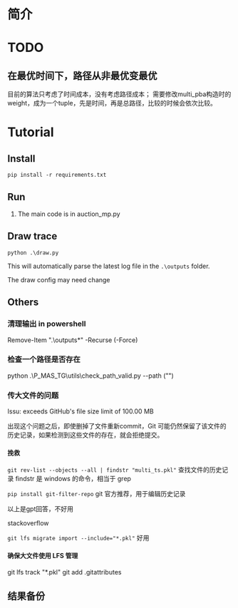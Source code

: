 # 简介




# TODO

## 在最优时间下，路径从非最优变最优

目前的算法只考虑了时间成本，没有考虑路径成本；
需要修改multi_pba构造时的weight，成为一个tuple，先是时间，再是总路径，比较的时候会依次比较。


# Tutorial

## Install
```
pip install -r requirements.txt
```

## Run

1. The main code is in auction_mp.py

## Draw trace

```
python .\draw.py
```
This will automatically parse the latest log file in the `.\outputs` folder.

The draw config may need change

## Others

### 清理输出 in powershell

Remove-Item ".\outputs\*" -Recurse  (-Force)

### 检查一个路径是否存在

python .\P_MAS_TG\utils\check_path_valid.py --path ("")

### 传大文件的问题

Issu: exceeds GitHub's file size limit of 100.00 MB

出现这个问题之后，即使删掉了文件重新commit，Git 可能仍然保留了该文件的历史记录，如果检测到这些文件的存在，就会拒绝提交。

#### 挽救

`git rev-list --objects --all | findstr "multi_ts.pkl"` 查找文件的历史记录 findstr 是 windows 的命令，相当于 grep

`pip install git-filter-repo` git 官方推荐，用于编辑历史记录

以上是gpt回答，不好用

stackoverflow 

`git lfs migrate import --include="*.pkl"` 好用



#### 确保大文件使用 LFS 管理

git lfs track "*.pkl"
git add .gitattributes

## 结果备份


